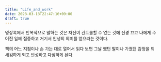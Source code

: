 ```yaml
---
title: "Life_and_work"
date: 2023-03-13T22:47:16+09:00
draft: true
---
```


명상록에서 반복적으로 말하는 것은 자신이 컨트롤할 수 없는 것에 신경 끄고 나에게 주어진
일에 집중하고 거기서 인생의 의미를 얻으라는 것이다.

책의 어느 지점이나 손 가는 대로 열어서 읽다 보면 그날 했던 말이나 가졌던 감정을 되새김하게 되고 반성하고 다짐하게 된다.

